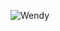 ![Wendy](https://user-images.githubusercontent.com/80736579/129479832-d6ddc791-244a-42cc-a352-93f7e12cef8f.jpg)
